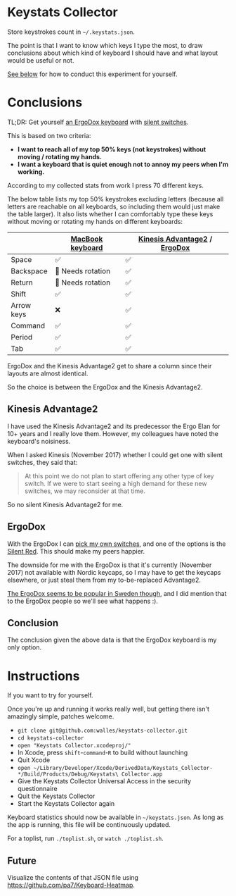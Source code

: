 # Keystats Collector
Store keystrokes count in `~/.keystats.json`.

The point is that I want to know which keys I type the most, to draw conclusions
about which kind of keyboard I should have and what layout would be useful or
not.

[See below](#instructions) for how to conduct this experiment for yourself.

# Conclusions
TL;DR: Get yourself [an ErgoDox keyboard](https://ergodox-ez.com/) with [silent
switches](https://www.cherrymx.de/en/products/mx-silent-red.html).

This is based on two criteria:
* **I want to reach all of my top 50% keys (not keystrokes) without moving /
rotating my hands.**
* **I want a keyboard that is quiet enough not to annoy my peers when I'm
working.**

According to my collected stats from work I press 70 different keys.

The below table lists my top 50% keystrokes excluding letters (because all
letters are reachable on all keyboards, so including them would just make the
table larger). It also lists whether I can comfortably type these keys without
moving or rotating my hands on different keyboards:

 | | [MacBook keyboard](https://www.replacementlaptopkeys.com/product_images/uploaded_images/touchbar-macbook-pro-2nd-gen-butterfly-keyboard-keys.jpg) | [Kinesis Advantage2](https://www.kinesis-ergo.com/shop/advantage2/) / [ErgoDox](https://ergodox-ez.com/) |
 |--------------|--------------------|--------------------------------|
 | Space        | :white_check_mark: | :white_check_mark:             |
 | Backspace    | :arrows_counterclockwise: Needs rotation | :white_check_mark:             |
 | Return       | :arrows_counterclockwise: Needs rotation | :white_check_mark:             |
 | Shift        | :white_check_mark: | :white_check_mark:             |
 | Arrow keys   | :x:                | :white_check_mark:             |
 | Command      | :white_check_mark: | :white_check_mark:             |
 | Period       | :white_check_mark: | :white_check_mark:             |
 | Tab          | :white_check_mark: | :white_check_mark:             |

ErgoDox and the Kinesis Advantage2 get to share a column since their layouts are
almost identical.

So the choice is between the ErgoDox and the Kinesis Advantage2.

## Kinesis Advantage2
I have used the Kinesis Advantage2 and its predecessor the Ergo Elan for 10+
years and I really love them. However, my colleagues have noted the keyboard's
noisiness.

When I asked Kinesis (November 2017) whether I could get one with silent switches, they said that:
> At this point we do not plan to start offering any other type of key switch. If we were to start seeing a high demand for these new switches, we may reconsider at that time.

So no silent Kinesis Advantage2 for me.

## ErgoDox
With the ErgoDox I can [pick my own
switches](https://ergodox-ez.com/pages/customize), and one of the options is
the [Silent Red](https://www.cherrymx.de/en/products/mx-silent-red.html). This
should make my peers happier.

The downside for me with the ErgoDox is that it's currently (November 2017) not
available with Nordic keycaps, so I may have to get the keycaps elsewhere, or
just steal them from my to-be-replaced Advantage2.

[The ErgoDox seems to be popular in Sweden
though](https://trends.google.se/trends/explore?date=all&q=ergodox#GEO_MAP), and
I did mention that to the ErgoDox people so we'll see what happens :).

## Conclusion
The conclusion given the above data is that the ErgoDox keyboard is my only option.

# Instructions
If you want to try for yourself.

Once you're up and running it works really well, but getting there isn't
amazingly simple, patches welcome.
* `git clone git@github.com:walles/keystats-collector.git`
* `cd keystats-collector`
* `open "Keystats Collector.xcodeproj/"`
* In Xcode, press `shift`-`command`-`R` to build without launching
* Quit Xcode
* `open ~/Library/Developer/Xcode/DerivedData/Keystats_Collector-*/Build/Products/Debug/Keystats\ Collector.app`
* Give the Keystats Collector Universal Access in the security questionnaire
* Quit the Keystats Collector
* Start the Keystats Collector again

Keyboard statistics should now be available in `~/keystats.json`. As long as the
app is running, this file will be continuously updated.

For a toplist, run `./toplist.sh`, or `watch ./toplist.sh`.

## Future
Visualize the contents of that JSON file using <https://github.com/pa7/Keyboard-Heatmap>.
